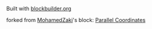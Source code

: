 Built with [blockbuilder.org](http://blockbuilder.org)

forked from <a href='http://bl.ocks.org/MohamedZaki/'>MohamedZaki</a>'s block: <a href='http://bl.ocks.org/MohamedZaki/adb03e4c9a61555581e416a62d59954f'>Parallel Coordinates</a>